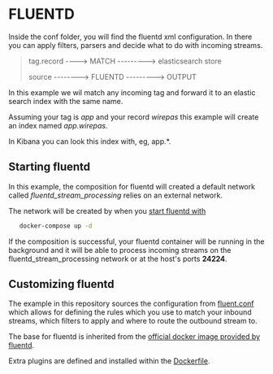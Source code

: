# FLUENTD

Inside the conf folder, you will find the fluentd xml configuration. In
there you can apply filters, parsers and decide what to do with
incoming streams.

> tag.record ---->  MATCH  ---------> elasticsearch store
>
> source --------> FLUENTD ---------> OUTPUT

In this example we wil match any incoming tag and forward it to an
elastic search index with the same name.

Assuming your tag is *app* and your record *wirepas* this example will
create an index named *app.wirepas*.

In Kibana you can look this index with, eg, app.\*.

## Starting fluentd

In this example, the composition for fluentd will created a default network
called *fluentd_stream_processing* relies on an external network.

The network will be created by when you [start fluentd with][compose]

```bash
   docker-compose up -d
```

If the composition is successful, your fluentd container will be running
in the background and it will be able to process incoming streams on the
fluentd_stream_processing network or at the host's ports **24224**.

## Customizing fluentd

The example in this repository sources the configuration from
[fluent.conf][fluent_conf] which allows for defining the rules which you use to
match your inbound streams, which filters to apply and where to route
the outbound stream to.

The base for fluentd is inherited from the
[official docker image provided by fluentd](https://hub.docker.com/r/fluent/fluentd/).

Extra plugins are defined and installed within the [Dockerfile][dockerfile].

[dockerfile]: https://github.com/wirepas/tutorials/blob/master/fluentd/Dockerfile
[compose]: https://github.com/wirepas/tutorials/blob/master/fluentd/docker-compose.yml
[fluent_conf]: https://github.com/wirepas/tutorials/blob/master/fluentd/fluent.conf
